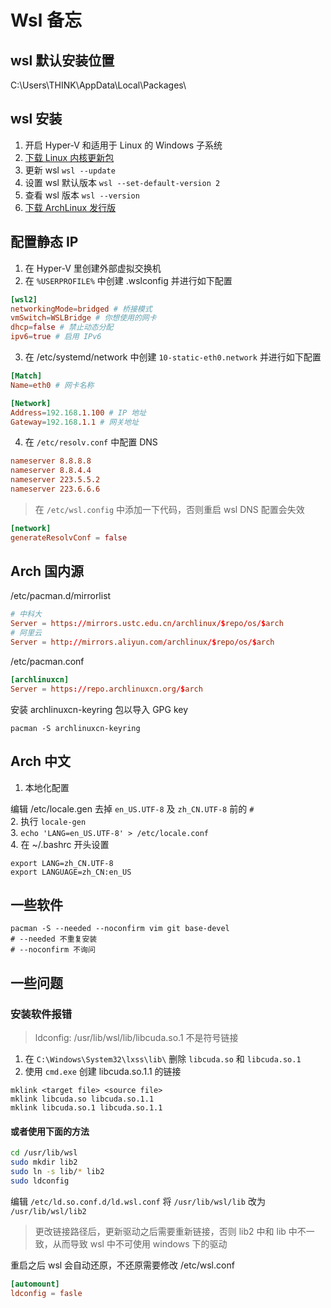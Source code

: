 # Wsl 备忘

## wsl 默认安装位置

C:\Users\THINK\AppData\Local\Packages\

## wsl 安装

1. 开启 Hyper-V 和适用于 Linux 的 Windows 子系统
2. [下载 Linux 内核更新包](https://wslstorestorage.blob.core.windows.net/wslblob/wsl_update_x64.msi)
3. 更新 wsl ```wsl --update```
4. 设置 wsl 默认版本 ```wsl --set-default-version 2```
5. 查看 wsl 版本 ```wsl --version```
6. [下载 ArchLinux 发行版](https://wsldl-pg.github.io/ArchW-docs/)

## 配置静态 IP

1. 在 Hyper-V 里创建外部虚拟交换机
2. 在 ```%USERPROFILE%``` 中创建 .wslconfig 并进行如下配置

```conf
[wsl2]
networkingMode=bridged # 桥接模式
vmSwitch=WSLBridge # 你想使用的网卡
dhcp=false # 禁止动态分配
ipv6=true # 启用 IPv6
```

3. 在 /etc/systemd/network 中创建 ```10-static-eth0.network``` 并进行如下配置

```conf
[Match]
Name=eth0 # 网卡名称

[Network]
Address=192.168.1.100 # IP 地址
Gateway=192.168.1.1 # 网关地址
```

4. 在 ```/etc/resolv.conf``` 中配置 DNS

```conf
nameserver 8.8.8.8
nameserver 8.8.4.4
nameserver 223.5.5.2
nameserver 223.6.6.6
```

> 在 ```/etc/wsl.config``` 中添加一下代码，否则重启 wsl DNS 配置会失效

```conf
[network]
generateResolvConf = false
```

## Arch 国内源

/etc/pacman.d/mirrorlist

```conf
# 中科大
Server = https://mirrors.ustc.edu.cn/archlinux/$repo/os/$arch
# 阿里云
Server = http://mirrors.aliyun.com/archlinux/$repo/os/$arch
```

/etc/pacman.conf

```conf
[archlinuxcn]
Server = https://repo.archlinuxcn.org/$arch
```

安装 archlinuxcn-keyring 包以导入 GPG key

```shell
pacman -S archlinuxcn-keyring
```

## Arch 中文

1. 本地化配置

编辑 /etc/locale.gen 去掉 ```en_US.UTF-8``` 及 ```zh_CN.UTF-8``` 前的 ```#```  
2. 执行 ```locale-gen```  
3. ```echo 'LANG=en_US.UTF-8' > /etc/locale.conf```  
4. 在 ~/.bashrc 开头设置  

```shell
export LANG=zh_CN.UTF-8
export LANGUAGE=zh_CN:en_US
```

## 一些软件

```shell
pacman -S --needed --noconfirm vim git base-devel
# --needed 不重复安装
# --noconfirm 不询问
```

## 一些问题

### 安装软件报错

> ldconfig: /usr/lib/wsl/lib/libcuda.so.1 不是符号链接

1. 在 ```C:\Windows\System32\lxss\lib\``` 删除 ```libcuda.so``` 和 ```libcuda.so.1```  
2. 使用 ```cmd.exe``` 创建 libcuda.so.1.1 的链接  

```shell
mklink <target file> <source file>
mklink libcuda.so libcuda.so.1.1
mklink libcuda.so.1 libcuda.so.1.1
```

#### 或者使用下面的方法

```bash
cd /usr/lib/wsl
sudo mkdir lib2
sudo ln -s lib/* lib2
sudo ldconfig
```

编辑 ```/etc/ld.so.conf.d/ld.wsl.conf``` 将 ```/usr/lib/wsl/lib``` 改为 ```/usr/lib/wsl/lib2```

> 更改链接路径后，更新驱动之后需要重新链接，否则 lib2 中和 lib 中不一致，从而导致 wsl 中不可使用 windows 下的驱动

重启之后 wsl 会自动还原，不还原需要修改 /etc/wsl.conf

```conf
[automount]
ldconfig = fasle
```
